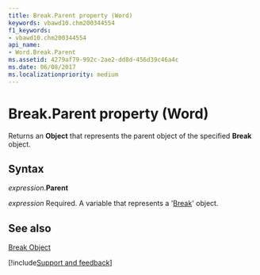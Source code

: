 ```yaml
---
title: Break.Parent property (Word)
keywords: vbawd10.chm200344554
f1_keywords:
- vbawd10.chm200344554
api_name:
- Word.Break.Parent
ms.assetid: 4279af79-992c-2ae2-dd8d-456d39c46a4c
ms.date: 06/08/2017
ms.localizationpriority: medium
---
```



# Break.Parent property (Word)

Returns an **Object** that represents the parent object of the specified **Break** object.


## Syntax

_expression_.**Parent**

_expression_ Required. A variable that represents a '[Break](Word.Break.md)' object.


## See also


[Break Object](Word.Break.md)

[!include[Support and feedback](~/includes/feedback-boilerplate.md)]